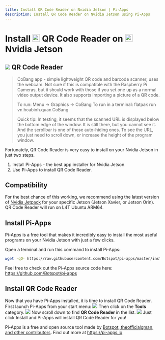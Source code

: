```yaml
---
title: Install QR Code Reader on Nvidia Jetson | Pi-Apps
description: Install QR Code Reader on Nvidia Jetson using Pi-Apps
---
```

<div class="simple-install-content content">

# Install <img src="/img/app-icons/QR Code Reader/icon-64.png" height=24> QR Code Reader on <img src=/img/other-icons/nvidia-icon.svg height=24> Nvidia Jetson

## <img src="/img/app-icons/QR Code Reader/icon-64.png"> QR Code Reader
> CoBang app - simple lightweight QR code and barcode scanner, uses the webcam.
> Not sure if this is compatible with the Raspberry Pi Cameras, but it should work with those if you set one up as a normal video output device.
> It also supports importing a picture of a QR code.
> 
> To run: Menu -> Graphics -> CoBang
> To run in a terminal: flatpak run vn.hoabinh.quan.CoBang
> 
> Quick tip: In testing, it seems that the scanned URL is displayed below the bottom edge of the window. It is still there, but you cannot see it. And the scrollbar is one of those auto-hiding ones. To see the URL, you just need to scroll down, or increase the height of the program window.

Fortunately, QR Code Reader is very easy to install on your Nvidia Jetson in just two steps.
1. Install Pi-Apps - the best app installer for Nvidia Jetson.
2. Use Pi-Apps to install QR Code Reader.
</div>
<div class="simple-install-content content">

## Compatibility
For the best chance of this working, we recommend using the latest version of [Nvidia Jetpack](https://developer.nvidia.com/embedded/jetpack-archive) for your specific Jetson (Jetson Xavier, or Jetson Orin).
QR Code Reader will run on L4T Ubuntu ARM64.
</div>
<div class="simple-install-content content">

## Install Pi-Apps

Pi-Apps is a free tool that makes it incredibly easy to install the most useful programs on your Nvidia Jetson with just a few clicks.

Open a terminal and run this command to install Pi-Apps:
```bash
wget -qO- https://raw.githubusercontent.com/Botspot/pi-apps/master/install | bash
```
Feel free to check out the Pi-Apps source code here: https://github.com/Botspot/pi-apps
</div>
<div class="simple-install-content content">

## Install QR Code Reader

Now that you have Pi-Apps installed, it is time to install QR Code Reader.
First launch Pi-Apps from your start menu:
<img src="/img/start-menu.png">
Then click on the <b>Tools</b> category.
<img src="/img/category-selections/Tools.png">
Now scroll down to find <b>QR Code Reader</b> in the list.
<img src="/img/app-icons/QR Code Reader/app-selection.png">
Just click Install and Pi-Apps will install QR Code Reader for you!
</div>
<div class="simple-install-content content">

Pi-Apps is a free and open source tool made by [Botspot, theofficialgman, and other contributors](/about/#contributors). Find out more at https://pi-apps.io
</div>
